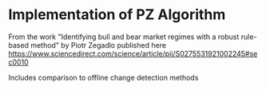 # Implementation of PZ Algorithm

From the work "Identifying bull and bear market regimes with a robust rule-based method" by Piotr Zegadlo published here https://www.sciencedirect.com/science/article/pii/S0275531921002245#sec0010

Includes comparison to offline change detection methods